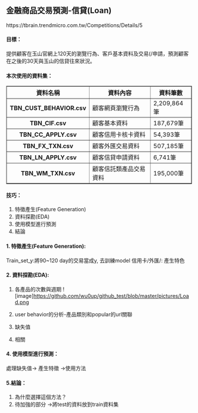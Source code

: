 <H2>金融商品交易預測-信貸(Loan)</H2>
https://tbrain.trendmicro.com.tw/Competitions/Details/5

<H4>目標：</H4>
提供顧客在玉山官網上120天的瀏覽行為、客戶基本資料及交易(/申請，預測顧客在之後的30天與玉山的信貸往來狀況。


<H4>本次使用的資料集：</H4>
<table border=1 cellpadding=10>
  <tr>
    <th>資料名稱</th> <th>資料內容</th> <th>資料筆數</th>
  </tr>
  <tr>
    <th>TBN_CUST_BEHAVIOR.csv</th> <td>顧客網頁瀏覽行為</td> <td>2,209,864筆</td>
  </tr>
  <tr>
    <th>TBN_CIF.csv</th> <td>顧客基本資料</td> <td>187,679筆</td>
  </tr>
  <tr>
    <th>TBN_CC_APPLY.csv</th> <td>顧客信用卡核卡資料</td> <td>54,393筆</td>
  </tr>
  <tr>
    <th>TBN_FX_TXN.csv</th> <td>顧客外匯交易資料</td> <td>507,185筆</td>
  </tr>
  <tr>
    <th>TBN_LN_APPLY.csv</th> <td>顧客信貸申請資料</td> <td>6,741筆</td>
  </tr>
  <tr>
    <th>TBN_WM_TXN.csv</th> <td>顧客信託類產品交易資料</td> <td>195,000筆</td>
  </tr>
 </table>

<H4>技巧：</H4>
<ol>
<li>特徵產生(Feature Generation)</li>
<li>資料探勘(EDA)</li>
<li>使用模型進行預測</li>
<li>結論</li>
</ol>

<H4>1. 特徵產生(Feature Generation):</H4>
  Train_set_y:將90~120 day的交易當成y, 去訓練model
  信用卡/外匯/: 產生特色
  

<H4>2. 資料探勘(EDA):</H4>

1. 各產品的次數與週期
![image]https://github.com/wu0up/github_test/blob/master/pictures/Load.png
2. user behavior的分析-產品類別和popular的url關聯

2. 缺失值

3. 相關


<H4>4. 使用模型進行預測：</H4>
處理缺失值-> 產生特徵 ->使用方法

<H4>5.結論：</H4>

1. 為什麼選擇這個方法？
2. 待加強的部分
->將test的資料放到train資料集
